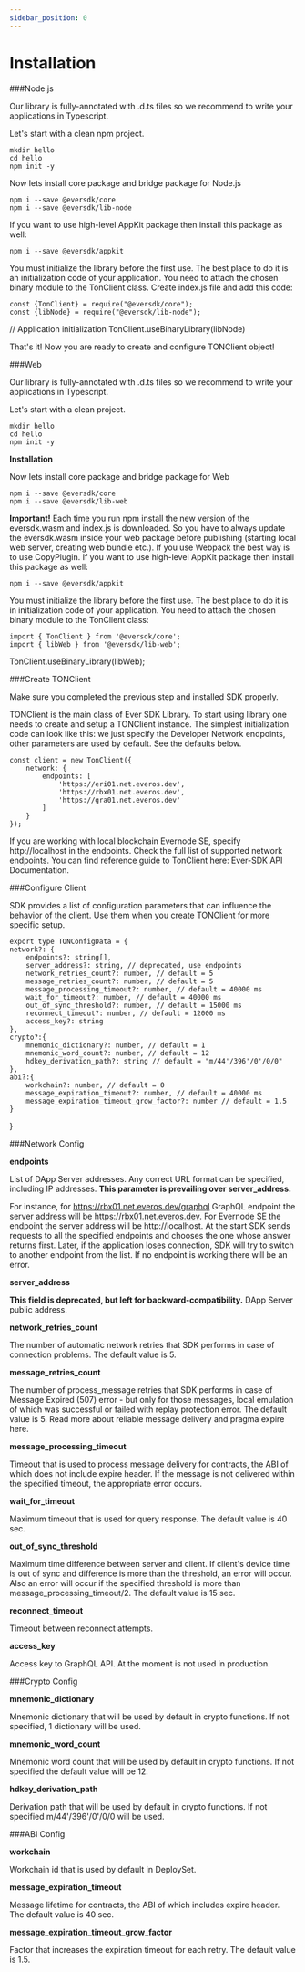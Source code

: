 ```yaml
---
sidebar_position: 0
---
```


# Installation

###Node.js

Our library is fully-annotated with .d.ts files so we recommend to write your applications in Typescript.

Let's start with a clean npm project.

    mkdir hello
    cd hello
    npm init -y

Now lets install core package and bridge package for Node.js

    npm i --save @eversdk/core
    npm i --save @eversdk/lib-node

If you want to use high-level AppKit package then install this package as well:

    npm i --save @eversdk/appkit

You must initialize the library before the first use. The best place to do it is an initialization code of your application.
You need to attach the chosen binary module to the TonClient class. Create index.js file and add this code:

    const {TonClient} = require("@eversdk/core");
    const {libNode} = require("@eversdk/lib-node");

// Application initialization
TonClient.useBinaryLibrary(libNode)

That's it! Now you are ready to create and configure TONClient object!


###Web

Our library is fully-annotated with .d.ts files so we recommend to write your applications in Typescript.

Let's start with a clean project.

    mkdir hello
    cd hello
    npm init -y

**Installation**

Now lets install core package and bridge package for Web

    npm i --save @eversdk/core
    npm i --save @eversdk/lib-web

**Important!** Each time you run npm install the new version of the eversdk.wasm and index.js is downloaded. So you have to always update the eversdk.wasm inside your web package before publishing (starting local web server, creating web bundle etc.). If you use Webpack the best way is to use CopyPlugin.
If you want to use high-level AppKit package then install this package as well:

    npm i --save @eversdk/appkit

You must initialize the library before the first use. The best place to do it is in initialization code of your application.
You need to attach the chosen binary module to the TonClient class:

    import { TonClient } from '@eversdk/core';
    import { libWeb } from '@eversdk/lib-web';

TonClient.useBinaryLibrary(libWeb);


###Create TONClient

Make sure you completed the previous step and installed SDK properly.

TONClient is the main class of Ever SDK Library. To start using library one needs to create and setup a TONClient instance.
The simplest initialization code can look like this: we just specify the Developer Network endpoints, other parameters are used by default. See the defaults below.

    const client = new TonClient({
        network: { 
            endpoints: [
                'https://eri01.net.everos.dev',
                'https://rbx01.net.everos.dev',
                'https://gra01.net.everos.dev'
            ] 
        } 
    });

If you are working with local blockchain Evernode SE, specify http://localhost in the endpoints.
Check the full list of supported network endpoints.
You can find reference guide to TonClient here: Ever-SDK API Documentation.


###Configure Client

SDK provides a list of configuration parameters that can influence the behavior of the client. Use them when you create TONClient for more specific setup.

    export type TONConfigData = {
    network?: { 
        endpoints?: string[],
        server_address?: string, // deprecated, use endpoints
        network_retries_count?: number, // default = 5
        message_retries_count?: number, // default = 5
        message_processing_timeout?: number, // default = 40000 ms
        wait_for_timeout?: number, // default = 40000 ms
        out_of_sync_threshold?: number, // default = 15000 ms
        reconnect_timeout?: number, // default = 12000 ms
        access_key?: string
    },
    crypto?:{
        mnemonic_dictionary?: number, // default = 1
        mnemonic_word_count?: number, // default = 12
        hdkey_derivation_path?: string // default = "m/44'/396'/0'/0/0"
    },
    abi?:{
        workchain?: number, // default = 0
        message_expiration_timeout?: number, // default = 40000 ms
        message_expiration_timeout_grow_factor?: number // default = 1.5
    }

}


###Network Config

**endpoints**

List of DApp Server addresses. Any correct URL format can be specified, including IP addresses. **This parameter is prevailing over server_address.**

For instance, for https://rbx01.net.everos.dev/graphql GraphQL endpoint the server address will be https://rbx01.net.everos.dev. For Evernode SE the endpoint the server address will be http://localhost.
At the start SDK sends requests to all the specified endpoints and chooses the one whose answer returns first. Later, if the application loses connection, SDK will try to switch to another endpoint from the list. If no endpoint is working there will be an error.

**server_address**

**This field is deprecated, but left for backward-compatibility.** DApp Server public address.

**network_retries_count**

The number of automatic network retries that SDK performs in case of connection problems. The default value is 5.

**message_retries_count**

The number of process_message retries that SDK performs in case of Message Expired (507) error - but only for those messages, local emulation of which was successful or failed with replay protection error. The default value is 5.
Read more about reliable message delivery and pragma expire here.

**message_processing_timeout**

Timeout that is used to process message delivery for contracts, the ABI of which does not include expire header. If the message is not delivered within the specified timeout, the appropriate error occurs.

**wait_for_timeout**

Maximum timeout that is used for query response. The default value is 40 sec.

**out_of_sync_threshold**

Maximum time difference between server and client.
If client's device time is out of sync and difference is more than the threshold, an error will occur. Also an error will occur if the specified threshold is more than message_processing_timeout/2.
The default value is 15 sec.

**reconnect_timeout**

Timeout between reconnect attempts.

**access_key**

Access key to GraphQL API. At the moment is not used in production.


###Crypto Config

**mnemonic_dictionary**

Mnemonic dictionary that will be used by default in crypto functions. If not specified, 1 dictionary will be used.

**mnemonic_word_count**

Mnemonic word count that will be used by default in crypto functions. If not specified the default value will be 12.

**hdkey_derivation_path**

Derivation path that will be used by default in crypto functions. If not specified m/44'/396'/0'/0/0 will be used.


###ABI Config

**workchain**

Workchain id that is used by default in DeploySet.

**message_expiration_timeout**

Message lifetime for contracts, the ABI of which includes expire header. The default value is 40 sec.

**message_expiration_timeout_grow_factor**

Factor that increases the expiration timeout for each retry. The default value is 1.5.